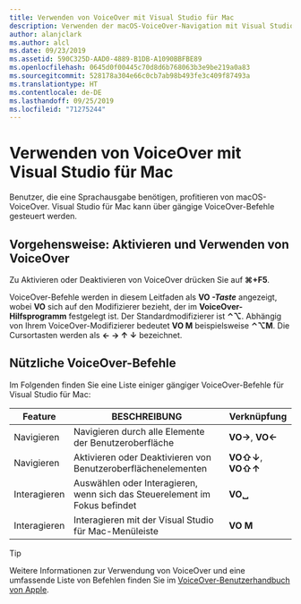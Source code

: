 ```yaml
---
title: Verwenden von VoiceOver mit Visual Studio für Mac
description: Verwenden der macOS-VoiceOver-Navigation mit Visual Studio für Mac
author: alanjclark
ms.author: alcl
ms.date: 09/23/2019
ms.assetid: 590C325D-AAD0-4889-B1DB-A1090BBFBE89
ms.openlocfilehash: 0645d0f00445c70d8d6b768063b3e9be219a0a83
ms.sourcegitcommit: 528178a304e66c0cb7ab98b493fe3c409f87493a
ms.translationtype: HT
ms.contentlocale: de-DE
ms.lasthandoff: 09/25/2019
ms.locfileid: "71275244"
---
```

# <a name="using-voiceover-with-visual-studio-for-mac"></a>Verwenden von VoiceOver mit Visual Studio für Mac

Benutzer, die eine Sprachausgabe benötigen, profitieren von macOS-VoiceOver. Visual Studio für Mac kann über gängige VoiceOver-Befehle gesteuert werden.

## <a name="how-to-enable-and-use-voiceover"></a>Vorgehensweise: Aktivieren und Verwenden von VoiceOver

Zu Aktivieren oder Deaktivieren von VoiceOver drücken Sie auf **&#8984;+F5**.

VoiceOver-Befehle werden in diesem Leitfaden als **VO _-Taste_** angezeigt, wobei **VO** sich auf den Modifizierer bezieht, der im **VoiceOver-Hilfsprogramm** festgelegt ist. Der Standardmodifizierer ist **⌃⌥**. Abhängig von Ihrem VoiceOver-Modifizierer bedeutet **VO M** beispielsweise **⌃⌥M**. Die Cursortasten werden als **← → ↑ ↓** bezeichnet.

## <a name="useful-voiceover-commands"></a>Nützliche VoiceOver-Befehle

Im Folgenden finden Sie eine Liste einiger gängiger VoiceOver-Befehle für Visual Studio für Mac:

|Feature|BESCHREIBUNG|Verknüpfung|
|-------|-----------|--------|
|Navigieren|Navigieren durch alle Elemente der Benutzeroberfläche|**VO→**, **VO←**|
|Navigieren|Aktivieren oder Deaktivieren von Benutzeroberflächenelementen|**VO⇧↓**, **VO⇧↑**|
|Interagieren|Auswählen oder Interagieren, wenn sich das Steuerelement im Fokus befindet|**VO␣**|
|Interagieren|Interagieren mit der Visual Studio für Mac-Menüleiste|**VO M**|

> [!TIP]
> Weitere Informationen zur Verwendung von VoiceOver und eine umfassende Liste von Befehlen finden Sie im [VoiceOver-Benutzerhandbuch von Apple](https://support.apple.com/en-us/guide/voiceover-guide/welcome/web).